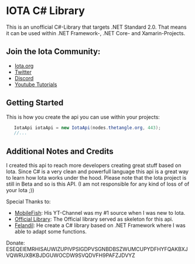 # IOTA C# Library

This is an unofficial C#-Library that targets .NET Standard 2.0. That means it can be used within .NET Framework-, .NET Core- and Xamarin-Projects.

## Join the Iota Community:
- [Iota.org](https://iota.org) 
- [Twitter](https://twitter.com/iotatoken)
- [Discord](https://discordapp.com/channels/397872799483428865/398452378333872138)
- [Youtube Tutorials](https://www.youtube.com/watch?v=MsaPA3U4ung&list=PLmL13yqb6OxdIf6CQMHf7hUcDZBbxHyza&index=1)


## Getting Started

This is how you create the api you can use within your projects:

```csharp
   IotaApi iotaApi = new IotaApi(nodes.thetangle.org, 443);
   //...
```
## Additional Notes and Credits

I created this api to reach more developers creating great stuff based on Iota. Since C# is a very clean and powerfull language this api is a great way to learn how Iota works under the hood.
Please note that the Iota project is still in Beta and so is this API. (I am not responsible for any kind of loss of of your Iota ;))

Special Thanks to:
- [MobileFish](https://www.youtube.com/channel/UCG5_CT_KjexxjbgNE4lVGkg): His YT-Channel was my #1 source when I was new to Iota.
- [Official Library](https://github.com/iotaledger/iota.lib.csharp): The Official library served as skeleton for this api.
- [Felandil](https://github.com/Felandil): He create a C# library based on .NET Framework where I was able to adapt some functions.

Donate: ESEQEIEMRHISAUWIZUPIVPSIGDPVSGNBDBSZWUMCUPYDFHYFQAKBXJVQWRUXBKBJDGUWOCDW9SVQDVFH9PAFZJDVYZ
